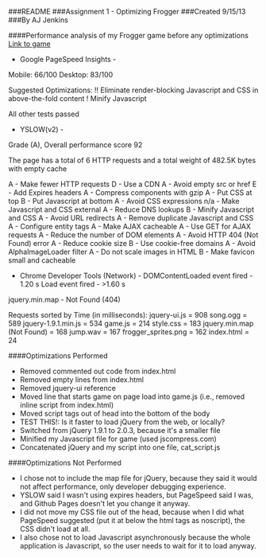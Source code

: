 ###README
###Assignment 1 - Optimizing Frogger
###Created 9/15/13
###By AJ Jenkins


####Performance analysis of my Frogger game before any optimizations
[Link to game](http://tuftsdev.github.io/comp120-ajenkins/frogger/index.html)

- Google PageSpeed Insights -

Mobile: 66/100
Desktop: 83/100

Suggested Optimizations:
!! Eliminate render-blocking Javascript and CSS in above-the-fold content
! Minify Javascript

All other tests passed

- YSLOW(v2) -

Grade (A), Overall performance score 92

The page has a total of 6 HTTP requests and a total weight of 482.5K bytes with empty 
cache

A - Make fewer HTTP requests
D - Use a CDN
A - Avoid empty src or href
E - Add Expires headers
A - Compress components with gzip
A - Put CSS at top
B - Put Javascript at bottom
A - Avoid CSS expressions
n/a - Make Javascript and CSS external
A - Reduce DNS lookups
B - Minify Javascript and CSS
A - Avoid URL redirects
A - Remove duplicate Javascript and CSS
A - Configure entity tags
A - Make AJAX cacheable
A - Use GET for AJAX requests
A - Reduce the number of DOM elements
A - Avoid HTTP 404 (Not Found) error
A - Reduce cookie size
B - Use cookie-free domains
A - Avoid AlphaImageLoader filter
A - Do not scale images in HTML
B - Make favicon small and cacheable

- Chrome Developer Tools (Network) -
DOMContentLoaded event fired - 1.20 s
Load event fired - >1.60 s

jquery.min.map - Not Found (404)

Requests sorted by Time (in milliseconds):
jquery-ui.js = 908
song.ogg = 589
jquery-1.9.1.min.js = 534
game.js = 214
style.css = 183
jquery.min.map (Not Found) = 168
jump.wav = 167
frogger_sprites.png = 162
index.html = 24

####Optimizations Performed

* Removed commented out code from index.html
* Removed empty lines from index.html
* Removed jquery-ui reference
* Moved line that starts game on page load into game.js (i.e., removed inline script from index.html)
* Moved script tags out of head into the bottom of the body
* TEST THIS!: Is it faster to load jQuery from the web, or locally?
* Switched from jQuery 1.9.1 to 2.0.3, because it's a smaller file
* Minified my Javascript file for game (used jscompress.com)
* Concatenated jQuery and my script into one file, cat_script.js

####Optimizations Not Performed
* I chose not to include the map file for jQuery, because they said it would not affect performance, only developer debugging experience.
* YSLOW said I wasn't using expires headers, but PageSpeed said I was, and Github Pages doesn't let you change it anyway.
* I did not move my CSS file out of the head, because when I did what PageSpeed suggested (put it at below the html tags as noscript), the CSS didn't load at all.
* I also chose not to load Javascript asynchronously because the whole application is Javascript, so the user needs to wait for it to load anyway.
